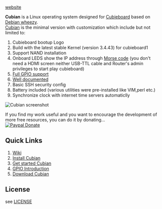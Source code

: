 [website](http://cubian.org/)  

**Cubian** is a Linux operating system designed for [Cubieboard](http://cubieboard.org/) based on [Debian wheezy](http://www.debian.org/News/2013/20130504).  
[Cubian](http://cubian.org) is the minimal version with customization which include but not limited to:

1. Cubieboard bootup Logo
1. Build with the latest stable Kernel (version 3.4.43) for cubieboard1
1. Support NAND installation
1. Onboard LEDS show the IP address through [Morse code](http://en.wikipedia.org/wiki/Morse_code) (you don't need a HDMI screen neither USB-TTL cable and Router's admin privileges to start play cubieboard)
1. [Full GPIO support](https://github.com/cubieplayer/Cubian/wiki/GPIO-Introduction)
1. [Well documented](https://github.com/cubieplayer/Cubian/wiki/index)
1. Basic SSH security config
1. Battery included (various utilities were pre-installed like VIM,perl etc.)  
1. Synchronize clock with internet time servers automaticlly

<!--There might be a server version in the future which will be based on this version.-->
![Cubian screenshot](http://cubieplayer.github.io/static_files/images/sysinfo.jpg)

If you find my work useful and you want to encourage the development of more free resources, you can do it by donating...  
[![Paypal Donate](https://www.paypalobjects.com/en_US/i/btn/btn_donate_SM.gif)](https://www.paypal.com/cgi-bin/webscr?cmd=_xclick&business=6HF99GCSFFTJW&lc=US&item_name=Donate%20Cubian&item_number=10000&amount=5%2e00&currency_code=USD&button_subtype=services&tax_rate=0%2e000&shipping=0%2e00&bn=PP%2dBuyNowBF%3abtn_paynow_SM%2egif%3aNonHosted)

Quick Links
----
1. [Wiki](https://github.com/cubieplayer/Cubian/wiki)
1. [Install Cubian](https://github.com/cubieplayer/Cubian/wiki/Install-Cubian)
1. [Get started Cubian](https://github.com/cubieplayer/Cubian/wiki/Get-started-Cubian)
1. [GPIO Introduction](https://github.com/cubieplayer/Cubian/wiki/GPIO-Introduction)
1. [Download Cubian](http://cubieplayer.github.io/Cubian/dist/)

License
----
see [LICENSE](https://github.com/cubieplayer/Cubian/blob/doc/LICENSE)
